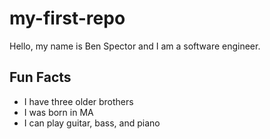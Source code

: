 # my-first-repo

Hello, my name is Ben Spector and I am a software engineer.

## Fun Facts
- I have three older brothers
- I was born in MA
- I can play guitar, bass, and piano
